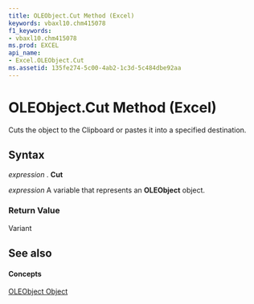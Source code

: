 ```yaml
---
title: OLEObject.Cut Method (Excel)
keywords: vbaxl10.chm415078
f1_keywords:
- vbaxl10.chm415078
ms.prod: EXCEL
api_name:
- Excel.OLEObject.Cut
ms.assetid: 135fe274-5c00-4ab2-1c3d-5c484dbe92aa
---
```



# OLEObject.Cut Method (Excel)

Cuts the object to the Clipboard or pastes it into a specified destination.


## Syntax

 _expression_ . **Cut**

 _expression_ A variable that represents an **OLEObject** object.


### Return Value

Variant


## See also


#### Concepts


[OLEObject Object](oleobject-object-excel.md)

